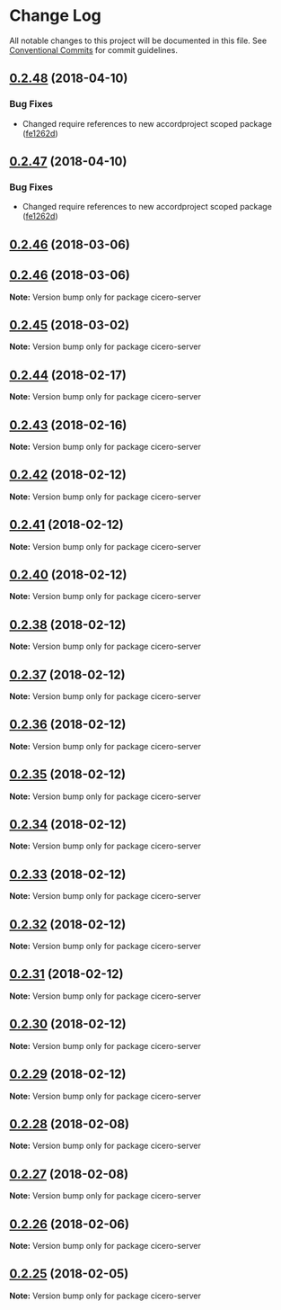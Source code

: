 # Change Log

All notable changes to this project will be documented in this file.
See [Conventional Commits](https://conventionalcommits.org) for commit guidelines.

<a name="0.2.48"></a>
## [0.2.48](https://github.com/accordproject/cicero/compare/v0.2.46...v0.2.48) (2018-04-10)


### Bug Fixes

* Changed require references to new accordproject scoped package ([fe1262d](https://github.com/accordproject/cicero/commit/fe1262d))




<a name="0.2.47"></a>
## [0.2.47](https://github.com/accordproject/cicero/compare/v0.2.46...v0.2.47) (2018-04-10)


### Bug Fixes

* Changed require references to new accordproject scoped package ([fe1262d](https://github.com/accordproject/cicero/commit/fe1262d))




<a name="0.2.46"></a>
## [0.2.46](https://github.com/accordproject/cicero/compare/v0.2.45...v0.2.46) (2018-03-06)



## [0.2.46](https://github.com/accordproject/cicero/compare/v0.2.45...v0.2.46) \(2018-03-06\)

**Note:** Version bump only for package cicero-server

## [0.2.45](https://github.com/accordproject/cicero/compare/v0.2.44...v0.2.45) \(2018-03-02\)

**Note:** Version bump only for package cicero-server

## [0.2.44](https://github.com/accordproject/cicero/compare/v0.2.43...v0.2.44) \(2018-02-17\)

**Note:** Version bump only for package cicero-server

## [0.2.43](https://github.com/accordproject/cicero/compare/v0.2.42...v0.2.43) \(2018-02-16\)

**Note:** Version bump only for package cicero-server

## [0.2.42](https://github.com/accordproject/cicero/compare/v0.2.41...v0.2.42) \(2018-02-12\)

**Note:** Version bump only for package cicero-server

## [0.2.41](https://github.com/accordproject/cicero/compare/v0.2.40...v0.2.41) \(2018-02-12\)

**Note:** Version bump only for package cicero-server

## [0.2.40](https://github.com/accordproject/cicero/compare/v0.2.38...v0.2.40) \(2018-02-12\)

**Note:** Version bump only for package cicero-server

## [0.2.38](https://github.com/accordproject/cicero/compare/v0.2.37...v0.2.38) \(2018-02-12\)

**Note:** Version bump only for package cicero-server

## [0.2.37](https://github.com/accordproject/cicero/compare/v0.2.36...v0.2.37) \(2018-02-12\)

**Note:** Version bump only for package cicero-server

## [0.2.36](https://github.com/accordproject/cicero/compare/v0.2.35...v0.2.36) \(2018-02-12\)

**Note:** Version bump only for package cicero-server

## [0.2.35](https://github.com/accordproject/cicero/compare/v0.2.34...v0.2.35) \(2018-02-12\)

**Note:** Version bump only for package cicero-server

## [0.2.34](https://github.com/accordproject/cicero/compare/v0.2.33...v0.2.34) \(2018-02-12\)

**Note:** Version bump only for package cicero-server

## [0.2.33](https://github.com/accordproject/cicero/compare/v0.2.32...v0.2.33) \(2018-02-12\)

**Note:** Version bump only for package cicero-server

## [0.2.32](https://github.com/accordproject/cicero/compare/v0.2.31...v0.2.32) \(2018-02-12\)

**Note:** Version bump only for package cicero-server

## [0.2.31](https://github.com/accordproject/cicero/compare/v0.2.30...v0.2.31) \(2018-02-12\)

**Note:** Version bump only for package cicero-server

## [0.2.30](https://github.com/accordproject/cicero/compare/v0.2.29...v0.2.30) \(2018-02-12\)

**Note:** Version bump only for package cicero-server

## [0.2.29](https://github.com/accordproject/cicero/compare/v0.2.28...v0.2.29) \(2018-02-12\)

**Note:** Version bump only for package cicero-server

## [0.2.28](https://github.com/accordproject/cicero/compare/v0.2.27...v0.2.28) \(2018-02-08\)

**Note:** Version bump only for package cicero-server

## [0.2.27](https://github.com/accordproject/cicero/compare/v0.2.26...v0.2.27) \(2018-02-08\)

**Note:** Version bump only for package cicero-server

## [0.2.26](https://github.com/accordproject/cicero/compare/v0.2.25...v0.2.26) \(2018-02-06\)

**Note:** Version bump only for package cicero-server

## [0.2.25](https://github.com/accordproject/cicero/compare/v0.2.24...v0.2.25) \(2018-02-05\)

**Note:** Version bump only for package cicero-server

